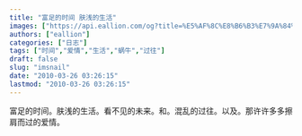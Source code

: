 ```yaml
---
title: "富足的时间 肤浅的生活"
images: ["https://api.eallion.com/og?title=%E5%AF%8C%E8%B6%B3%E7%9A%84%E6%97%B6%E9%97%B4%20%E8%82%A4%E6%B5%85%E7%9A%84%E7%94%9F%E6%B4%BB"]
authors: ["eallion"]
categories: ["日志"]
tags: ["时间","爱情","生活","蜗牛","过往"]
draft: false
slug: "imsnail"
date: "2010-03-26 03:26:15"
lastmod: "2010-03-26 03:26:15"
---
```


富足的时间。肤浅的生活。看不见的未来。和。混乱的过往。以及。那许许多多擦肩而过的爱情。
